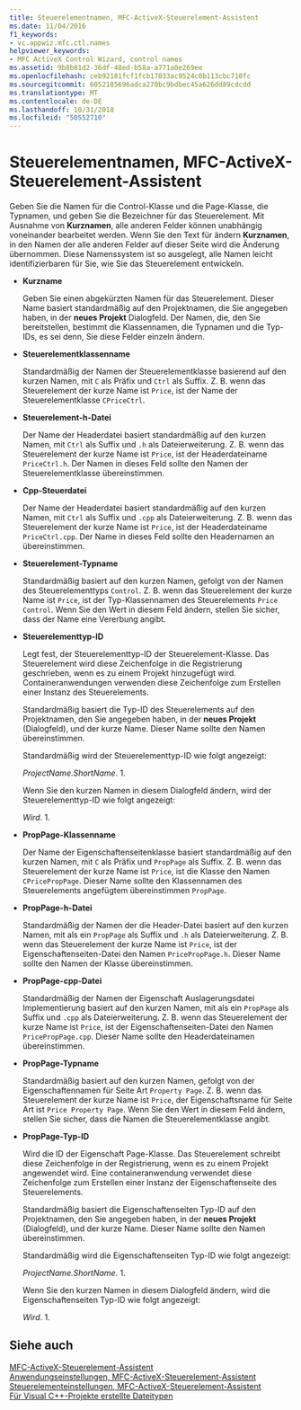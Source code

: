 ```yaml
---
title: Steuerelementnamen, MFC-ActiveX-Steuerelement-Assistent
ms.date: 11/04/2016
f1_keywords:
- vc.appwiz.mfc.ctl.names
helpviewer_keywords:
- MFC ActiveX Control Wizard, control names
ms.assetid: 9b8b81d2-36df-48ed-b58a-a771a0e269ee
ms.openlocfilehash: ceb92181fcf1fcb17033ac9524c0b113cbc710fc
ms.sourcegitcommit: 6052185696adca270bc9bdbec45a626dd89cdcdd
ms.translationtype: MT
ms.contentlocale: de-DE
ms.lasthandoff: 10/31/2018
ms.locfileid: "50552710"
---
```

# <a name="control-names-mfc-activex-control-wizard"></a>Steuerelementnamen, MFC-ActiveX-Steuerelement-Assistent

Geben Sie die Namen für die Control-Klasse und die Page-Klasse, die Typnamen, und geben Sie die Bezeichner für das Steuerelement. Mit Ausnahme von **Kurznamen**, alle anderen Felder können unabhängig voneinander bearbeitet werden. Wenn Sie den Text für ändern **Kurznamen**, in den Namen der alle anderen Felder auf dieser Seite wird die Änderung übernommen. Diese Namenssystem ist so ausgelegt, alle Namen leicht identifizierbaren für Sie, wie Sie das Steuerelement entwickeln.

- **Kurzname**

   Geben Sie einen abgekürzten Namen für das Steuerelement. Dieser Name basiert standardmäßig auf den Projektnamen, die Sie angegeben haben, in der **neues Projekt** Dialogfeld. Der Namen, die, den Sie bereitstellen, bestimmt die Klassennamen, die Typnamen und die Typ-IDs, es sei denn, Sie diese Felder einzeln ändern.

- **Steuerelementklassenname**

   Standardmäßig der Namen der Steuerelementklasse basierend auf den kurzen Namen, mit `C` als Präfix und `Ctrl` als Suffix. Z. B. wenn das Steuerelement der kurze Name ist `Price`, ist der Name der Steuerelementklasse `CPriceCtrl`.

- **Steuerelement-h-Datei**

   Der Name der Headerdatei basiert standardmäßig auf den kurzen Namen, mit `Ctrl` als Suffix und `.h` als Dateierweiterung. Z. B. wenn das Steuerelement der kurze Name ist `Price`, ist der Headerdateiname `PriceCtrl.h`. Der Namen in dieses Feld sollte den Namen der Steuerelementklasse übereinstimmen.

- **Cpp-Steuerdatei**

   Der Name der Headerdatei basiert standardmäßig auf den kurzen Namen, mit `Ctrl` als Suffix und `.cpp` als Dateierweiterung. Z. B. wenn das Steuerelement der kurze Name ist `Price`, ist der Headerdateiname `PriceCtrl.cpp`. Der Name in dieses Feld sollte den Headernamen an übereinstimmen.

- **Steuerelement-Typname**

   Standardmäßig basiert auf den kurzen Namen, gefolgt von der Namen des Steuerelementtyps `Control`. Z. B. wenn das Steuerelement der kurze Name ist `Price`, ist der Typ-Klassennamen des Steuerelements `Price Control`. Wenn Sie den Wert in diesem Feld ändern, stellen Sie sicher, dass der Name eine Vererbung angibt.

- **Steuerelementtyp-ID**

   Legt fest, der Steuerelementtyp-ID der Steuerelement-Klasse. Das Steuerelement wird diese Zeichenfolge in die Registrierung geschrieben, wenn es zu einem Projekt hinzugefügt wird. Containeranwendungen verwenden diese Zeichenfolge zum Erstellen einer Instanz des Steuerelements.

   Standardmäßig basiert die Typ-ID des Steuerelements auf den Projektnamen, den Sie angegeben haben, in der **neues Projekt** (Dialogfeld), und der kurze Name. Dieser Name sollte den Namen übereinstimmen.

   Standardmäßig wird der Steuerelementtyp-ID wie folgt angezeigt:

   *ProjectName.ShortName*. 1.

   Wenn Sie den kurzen Namen in diesem Dialogfeld ändern, wird der Steuerelementtyp-ID wie folgt angezeigt:

   *Wird*. 1.

- **PropPage-Klassenname**

   Der Name der Eigenschaftenseitenklasse basiert standardmäßig auf den kurzen Namen, mit `C` als Präfix und `PropPage` als Suffix. Z. B. wenn das Steuerelement der kurze Name ist `Price`, ist die Klasse den Namen `CPricePropPage`. Dieser Name sollte den Klassennamen des Steuerelements angefügtem übereinstimmen `PropPage`.

- **PropPage-h-Datei**

   Standardmäßig der Namen der die Header-Datei basiert auf den kurzen Namen, mit als ein `PropPage` als Suffix und `.h` als Dateierweiterung. Z. B. wenn das Steuerelement der kurze Name ist `Price`, ist der Eigenschaftenseiten-Datei den Namen `PricePropPage.h`. Dieser Name sollte den Namen der Klasse übereinstimmen.

- **PropPage-cpp-Datei**

   Standardmäßig der Namen der Eigenschaft Auslagerungsdatei Implementierung basiert auf den kurzen Namen, mit als ein `PropPage` als Suffix und `.cpp` als Dateierweiterung. Z. B. wenn das Steuerelement der kurze Name ist `Price`, ist der Eigenschaftenseiten-Datei den Namen `PricePropPage.cpp`. Dieser Name sollte den Headerdateinamen übereinstimmen.

- **PropPage-Typname**

   Standardmäßig basiert auf den kurzen Namen, gefolgt von der Eigenschaftennamen für Seite Art `Property Page`. Z. B. wenn das Steuerelement der kurze Name ist `Price`, der Eigenschaftsname für Seite Art ist `Price Property Page`. Wenn Sie den Wert in diesem Feld ändern, stellen Sie sicher, dass die Namen die Steuerelementklasse angibt.

- **PropPage-Typ-ID**

   Wird die ID der Eigenschaft Page-Klasse. Das Steuerelement schreibt diese Zeichenfolge in der Registrierung, wenn es zu einem Projekt angewendet wird. Eine containeranwendung verwendet diese Zeichenfolge zum Erstellen einer Instanz der Eigenschaftenseite des Steuerelements.

   Standardmäßig basiert die Eigenschaftenseiten Typ-ID auf den Projektnamen, den Sie angegeben haben, in der **neues Projekt** (Dialogfeld), und der kurze Name. Dieser Name sollte den Namen übereinstimmen.

   Standardmäßig wird die Eigenschaftenseiten Typ-ID wie folgt angezeigt:

   *ProjectName.ShortName*. 1.

   Wenn Sie den kurzen Namen in diesem Dialogfeld ändern, wird die Eigenschaftenseiten Typ-ID wie folgt angezeigt:

   *Wird*. 1.

## <a name="see-also"></a>Siehe auch

[MFC-ActiveX-Steuerelement-Assistent](../../mfc/reference/mfc-activex-control-wizard.md)<br/>
[Anwendungseinstellungen, MFC-ActiveX-Steuerelement-Assistent](../../mfc/reference/application-settings-mfc-activex-control-wizard.md)<br/>
[Steuerelementeinstellungen, MFC-ActiveX-Steuerelement-Assistent](../../mfc/reference/control-settings-mfc-activex-control-wizard.md)<br/>
[Für Visual C++-Projekte erstellte Dateitypen](../../ide/file-types-created-for-visual-cpp-projects.md)

